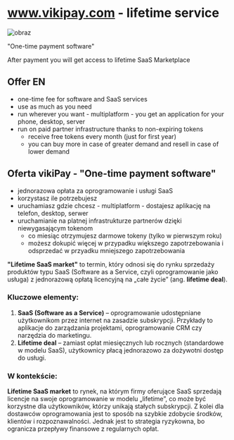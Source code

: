# www.vikipay.com - lifetime service


![obraz](https://github.com/user-attachments/assets/fc7a9ad9-2bbc-4bc4-bfad-44f3dc75df67)

"One-time payment software"

After payment you will get access to lifetime SaaS Marketplace

## Offer EN
+ one-time fee for software and SaaS services
+ use as much as you need
+ run wherever you want - multiplatform - you get an application for your phone, desktop, server
+ run on paid partner infrastructure thanks to non-expiring tokens
  + receive free tokens every month (just for first year)
  + you can buy more in case of greater demand and resell in case of lower demand


## Oferta vikiPay - "One-time payment software"

+ jednorazowa opłata za oprogramowanie i usługi SaaS
+ korzystasz ile potrzebujesz
+ uruchamiasz gdzie chcesz - multiplatform - dostajesz aplikację na telefon, desktop, serwer
+ uruchamianie na platnej infrastrukturze partnerów dzięki niewygasającym tokenom  
  + co miesiąc otrzymujesz darmowe tokeny (tylko w pierwszym roku)
  + możesz dokupić więcej w przypadku większego zapotrzebowania i odsprzedać w przyadku mniejszego zapotrzebowania




**"Lifetime SaaS market"** to termin, który odnosi się do rynku sprzedaży produktów typu SaaS (Software as a Service, czyli oprogramowanie jako usługa) z jednorazową opłatą licencyjną na „całe życie” (ang. **lifetime deal**). 

### Kluczowe elementy:
1. **SaaS (Software as a Service)** – oprogramowanie udostępniane użytkownikom przez internet na zasadzie subskrypcji. Przykłady to aplikacje do zarządzania projektami, oprogramowanie CRM czy narzędzia do marketingu.
2. **Lifetime deal** – zamiast opłat miesięcznych lub rocznych (standardowe w modelu SaaS), użytkownicy płacą jednorazowo za dożywotni dostęp do usługi.

### W kontekście:
**Lifetime SaaS market** to rynek, na którym firmy oferujące SaaS sprzedają licencje na swoje oprogramowanie w modelu „lifetime”, co może być korzystne dla użytkowników, którzy unikają stałych subskrypcji. Z kolei dla dostawców oprogramowania jest to sposób na szybkie zdobycie środków, klientów i rozpoznawalności. Jednak jest to strategia ryzykowna, bo ogranicza przepływy finansowe z regularnych opłat.

